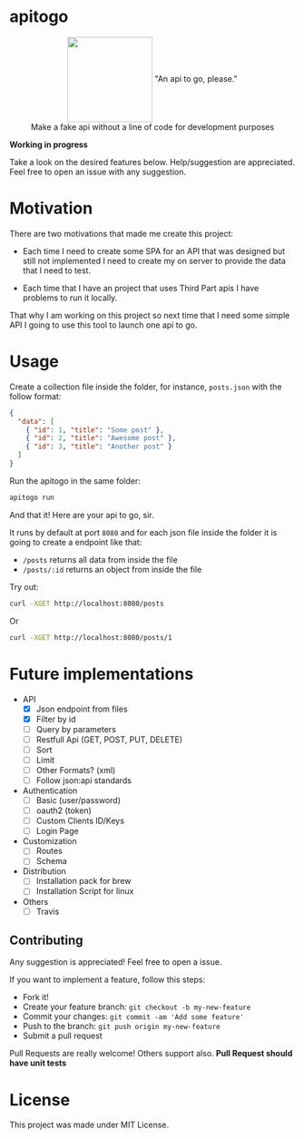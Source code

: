 # apitogo
<p align="center">
<img src="https://cdn.rawgit.com/cristianoliveira/apitogo/9112716a/apitogo.svg?q=1" width="150" align="center" />
<span>"An api to go, please."</span> <br>Make a fake api without a line of code for development purposes
</p>

**Working in progress**

Take a look on the desired features below. Help/suggestion are appreciated. Feel free to open an issue with any suggestion.

# Motivation

There are two motivations that made me create this project:

  - Each time I need to create some SPA for an API that was designed but still
not implemented I need to create my on server to provide the data that I need to test.

  - Each time that I have an project that uses Third Part apis I have problems to run it
locally.

That why I am working on this project so next time that I need some simple API
I going to use this tool to launch one api to go.

# Usage

Create a collection file inside the folder, for instance, `posts.json` with the follow format:
```json
{
  "data": [
    { "id": 1, "title": "Some post" },
    { "id": 2, "title": "Awesome post" },
    { "id": 3, "title": "Another post" }
  ]
}
```

Run the apitogo in the same folder:
```bash
apitogo run
```

And that it! Here are your api to go, sir.

It runs by default at port `8080` and for each json file inside the folder
it is going to create a endpoint like that:

   - `/posts` returns all data from inside the file
   - `/posts/:id` returns an object from inside the file

Try out:

```bash
curl -XGET http://localhost:8080/posts
```
Or
```bash
curl -XGET http://localhost:8080/posts/1
```

# Future implementations

 - API
    - [x] Json endpoint from files
    - [x] Filter by id
    - [ ] Query by parameters
    - [ ] Restfull Api (GET, POST, PUT, DELETE)
    - [ ] Sort
    - [ ] Limit
    - [ ] Other Formats? (xml)
    - [ ] Follow json:api standards

 - Authentication
    - [ ] Basic (user/password)
    - [ ] oauth2 (token)
    - [ ] Custom Clients ID/Keys
    - [ ] Login Page

 - Customization
    - [ ] Routes
    - [ ] Schema

 - Distribution
    - [ ] Installation pack for brew
    - [ ] Installation Script for linux

 - Others
    - [ ] Travis

## Contributing

Any suggestion is appreciated! Feel free to open a issue.

If you want to implement a feature, follow this steps:

 - Fork it!
 - Create your feature branch: `git checkout -b my-new-feature`
 - Commit your changes: `git commit -am 'Add some feature'`
 - Push to the branch: `git push origin my-new-feature`
 - Submit a pull request

Pull Requests are really welcome! Others support also.
**Pull Request should have unit tests**

# License

This project was made under MIT License.
